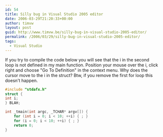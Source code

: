 ```yaml
---
id: 54
title: Silly bug in Visual Studio 2005 editor
date: 2006-03-29T21:20:33+00:00
author: timvw
layout: post
guid: http://www.timvw.be/silly-bug-in-visual-studio-2005-editor/
permalink: /2006/03/29/silly-bug-in-visual-studio-2005-editor/
tags:
  - Visual Studio
---
```

If you try to compile the code below you will see that the i in the second loop is not defined in my main function. Position your mouse over the i, click right and choose "Go To Definition" in the context menu. Why does the cursor move to the i in the struct? Btw, if you remove the first for loop this doesn't happen.

```cpp
#include "stdafx.h"
struct {
int i;
} BLAH;

int _tmain(int argc, _TCHAR* argv[]) {
	for (int i = 0; i < 10; ++i) { ; } 
	for (i = 0; i < 10; ++i) { ; } 
	return 0; 
} 
```
